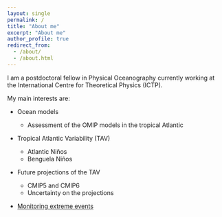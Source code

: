 ```yaml
---
layout: single
permalink: /
title: "About me"
excerpt: "About me"
author_profile: true
redirect_from: 
  - /about/
  - /about.html
---
```


I am a postdoctoral fellow in Physical Oceanography currently working at the International Centre for Theoretical Physics (ICTP). 

My main interests are:

* Ocean models
  * Assessment of the OMIP models in the tropical Atlantic
      
* Tropical Atlantic Variability (TAV)
  * Atlantic Niños
  * Benguela Niños
  
* Future projections of the TAV
  *  CMIP5 and CMIP6
  *  Uncertainty on the projections

* [Monitoring extreme events](https://aprig.github.io/ATL3_ABA_SSTa/automatic_time_series_SST.html)
